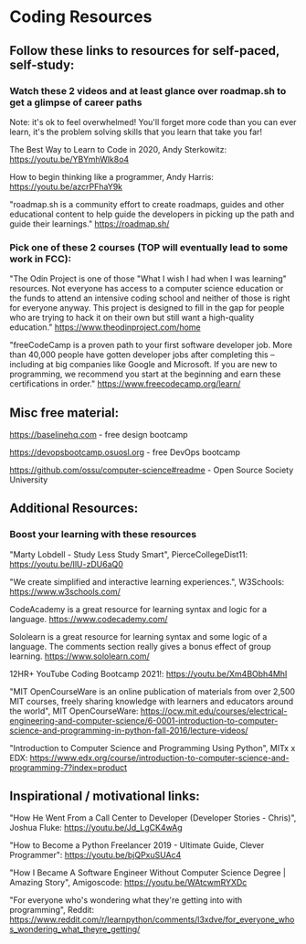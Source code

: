 # Coding Resources

## Follow these links to resources for self-paced, self-study:

### Watch these 2 videos and at least glance over roadmap.sh to get a glimpse of career paths
Note: it's ok to feel overwhelmed! You'll forget more code than you can ever learn, it's the problem solving skills that you learn that take you far!

The Best Way to Learn to Code in 2020, Andy Sterkowitz:
https://youtu.be/YBYmhWlk8o4

How to begin thinking like a programmer, Andy Harris:
https://youtu.be/azcrPFhaY9k

"roadmap.sh is a community effort to create roadmaps, guides and other educational content to help guide the developers in picking up the path and guide their learnings."
https://roadmap.sh/

### Pick one of these 2 courses (TOP will eventually lead to some work in FCC): 

"The Odin Project is one of those "What I wish I had when I was learning" resources. Not everyone has access to a computer science education or the funds to attend an intensive coding school and neither of those is right for everyone anyway. This project is designed to fill in the gap for people who are trying to hack it on their own but still want a high-quality education."
https://www.theodinproject.com/home

"freeCodeCamp is a proven path to your first software developer job.
More than 40,000 people have gotten developer jobs after completing this – including at big companies like Google and Microsoft.
If you are new to programming, we recommend you start at the beginning and earn these certifications in order."
https://www.freecodecamp.org/learn/

## Misc free material:

https://baselinehq.com - free design bootcamp

https://devopsbootcamp.osuosl.org - free DevOps bootcamp

https://github.com/ossu/computer-science#readme - Open Source Society University


## Additional Resources:

### Boost your learning with these resources

"Marty Lobdell - Study Less Study Smart", PierceCollegeDist11:
https://youtu.be/IlU-zDU6aQ0

"We create simplified and interactive learning experiences.", W3Schools:
https://www.w3schools.com/

CodeAcademy is a great resource for learning syntax and logic for a language.
https://www.codecademy.com/

Sololearn is a great resource for learning syntax and some logic of a language. The comments section really gives a bonus effect of group learning.
https://www.sololearn.com/

12HR+ YouTube Coding Bootcamp 2021!:
https://youtu.be/Xm4BObh4MhI

"MIT OpenCourseWare is an online publication of materials from over 2,500 MIT courses, freely sharing knowledge with learners and educators around the world", MIT OpenCourseWare:
https://ocw.mit.edu/courses/electrical-engineering-and-computer-science/6-0001-introduction-to-computer-science-and-programming-in-python-fall-2016/lecture-videos/

"Introduction to Computer Science and Programming Using Python", MITx x EDX:
https://www.edx.org/course/introduction-to-computer-science-and-programming-7?index=product

## Inspirational / motivational links:

"How He Went From a Call Center to Developer (Developer Stories - Chris)", Joshua Fluke:
https://youtu.be/Jd_LgCK4wAg

"How to Become a Python Freelancer 2019 - Ultimate Guide, Clever Programmer":
https://youtu.be/bjQPxuSUAc4

"How I Became A Software Engineer Without Computer Science Degree | Amazing Story", Amigoscode:
https://youtu.be/WAtcwmRYXDc

"For everyone who's wondering what they're getting into with programming", Reddit:
https://www.reddit.com/r/learnpython/comments/l3xdve/for_everyone_whos_wondering_what_theyre_getting/


